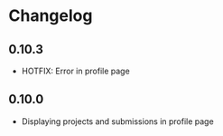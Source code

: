 # Changelog

## 0.10.3
- HOTFIX: Error in profile page
## 0.10.0

- Displaying projects and submissions in profile page
